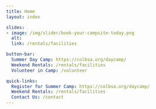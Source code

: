 ```yaml
---
title: Home
layout: index

slides:
- image: /img/slider/book-your-campsite-today.png
  alt:
  link: /rentals/facilities

button-bar:
  Summer Day Camp: https://colbsa.org/daycamp/
  Weekend Rentals: /rentals/facilities
  Volunteer in Camp: /volunteer

quick-links:
  Register for Summer Camp: https://colbsa.org/daycamp/
  Weekend Rentals: /rentals/facilities
  Contact Us: /contact
---
```

